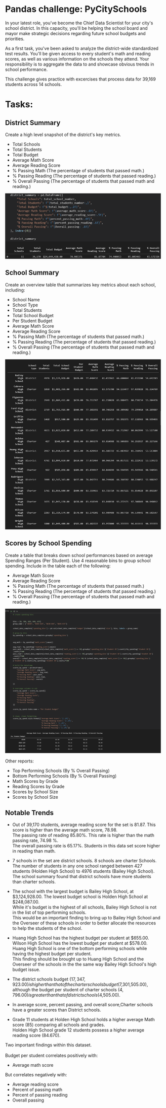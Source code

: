 # Pandas challenge: PyCitySchools
 
In your latest role, you've become the Chief Data Scientist for your city's school district. In this capacity, you'll be helping the  school board and mayor make strategic decisions regarding future school budgets and priorities.

As a first task, you've been asked to analyze the district-wide standardized test results. You'll be given access to every student's math and reading scores, as well as various information on the schools they attend. Your responsibility is to aggregate the data to and showcase obvious trends in school performance.

This challenge gives practice with excercises that process data for 39,169 students across 14 schools.

# Tasks:
## District Summary

Create a high level snapshot  of the district's key metrics.
- Total Schools
- Total Students
- Total Budget
- Average Math Score
- Average Reading Score
- % Passing Math (The percentage of students that passed math.)
- % Passing Reading (The percentage of students that passed reading.)
- % Overall Passing (The percentage of students that passed math and reading.)

![District summary](https://github.com/Jeffsfine/pandas-challenge/blob/main/Images/District%20summary.png)

## School Summary

Create an overview table that summarizes key metrics about each school, including:

- School Name
- School Type
- Total Students
- Total School Budget
- Per Student Budget
- Average Math Score
- Average Reading Score
- % Passing Math (The percentage of students that passed math.)
- % Passing Reading (The percentage of students that passed reading.)
- % Overall Passing (The percentage of students that passed math and reading.)

![School Sumamry](https://github.com/Jeffsfine/pandas-challenge/blob/main/Images/School%20summary.png)

## Scores by School Spending

Create a table that breaks down school performances based on average Spending Ranges (Per Student). Use 4 reasonable bins to group school spending. Include in the table each of the following:

- Average Math Score
- Average Reading Score
- % Passing Math (The percentage of students that passed math.)
- % Passing Reading (The percentage of students that passed reading.)
- % Overall Passing (The percentage of students that passed math and reading.)

![Scores by school spending](https://github.com/Jeffsfine/pandas-challenge/blob/main/Images/Scores%20by%20School%20Spending.png)

Other reports: 

- Top Performing Schools (By % Overall Passing)
- Bottom Performing Schools (By % Overall Passing)
- Math Scores by Grade
- Reading Scores by Grade
- Scores by School Size
- Scores by School Size

## Notable Trends

- Out of 39,170 students, average reading score for the set is 81.87. This score is higher than the average math score, 78.98.
<br> The passing rate of reading 85.80%. This rate is higher than the math passing rate, 74.98 %.
<br>  The overall passing rate is 65.17%. Students in this data set score higher in reading than math.

- 7 schools in the set are district schools. 8 schools are charter Schools. The number of students in any one school ranged between 427 students (Holden High School) to 4976 students (Bailey High School). 
<br> The school summary found that district schools have more students than charter schools.

- The school with the largest budget is Bailey High School, at $3,124,928.00. The lowest budget school is Holden High School at $248,087.00.
<br> While it's budget is the highest of all schools, Bailey High School is not in the list of top performing schools. 
<br> This would be an important finding to bring up to Bailey High School and the Overseer of these schools in order to better allocate the resources to help the students of the school. 

- Huang High School has the highest budget per student at $655.00. 
<br> Wilson High School has the lowest budget per student at $578.00. 
<br> Huang High School is one of the bottom performing schools while having the highest budget per student. 
<br> This finding should be brought up to Huang High School and the Overseer of the schools in the the same way Bailey High School's high budget issue.

- The district schools budget ($17,347,923.00) is higher than that of the charter schools budget ($7,301,505.00), 
<br> although the budget per student of charter schools ($4,796.00) is greater than that of district schools ($4,505.00).  
- In average score, percent passing, and overall score,Charter schools have a greater scores than District schools. 
- Grade 11 students at Holden High School holds a higher average Math score (85) comparing all schools and grades. 
<br> Holden High School grade 12 students possess a higher average reading score (84.670).

Two important findings within this dataset.
<br>
<br>
Budget per student correlates positively with:
- Average math score

But correlates negatively with:
- Average reading score
- Percent of passing math 
- Percent of passing reading 
- Overall passing

